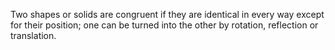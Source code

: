 Two shapes or solids are congruent if they are identical in every way
except for their position; one can be turned into the other by rotation,
reflection or translation.
